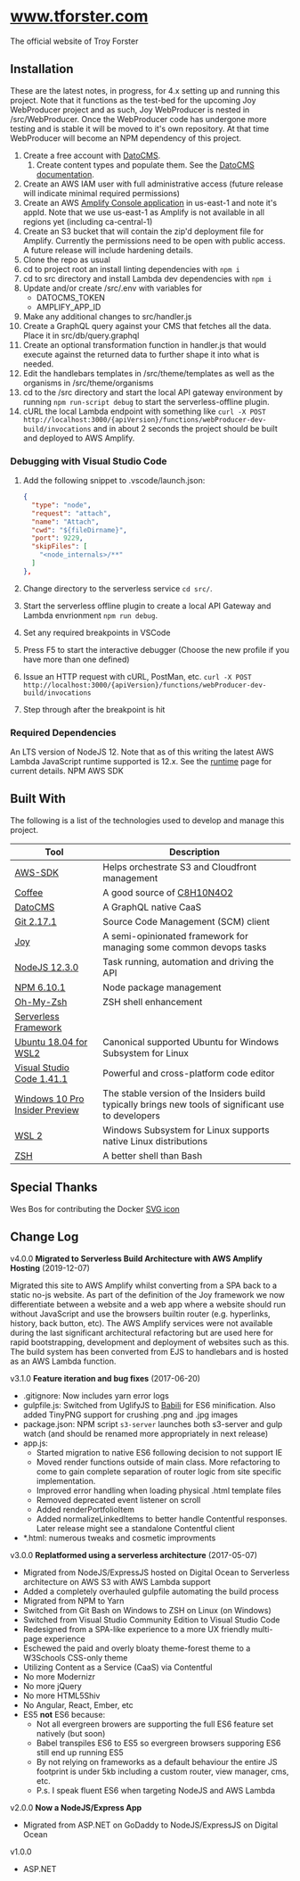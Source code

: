 # www.tforster.com

The official website of Troy Forster

## Installation

These are the latest notes, in progress, for 4.x setting up and running this project. Note that it functions as the test-bed for the upcoming Joy WebProducer project and as such, Joy WebProducer is nested in /src/WebProducer. Once the WebProducer code has undergone more testing and is stable it will be moved to it's own repository. At that time WebProducer will become an NPM dependency of this project.

1. Create a free account with [DatoCMS](https://www.datocms.com/pricing).
   1. Create content types and populate them. See the [DatoCMS documentation](https://www.datocms.com/docs).
1. Create an AWS IAM user with full administrative access (future release will indicate minimal required permissions)
1. Create an AWS [Amplify Console application](https://console.aws.amazon.com/amplify/home?region=us-east-1#/) in us-east-1 and note it's appId. Note that we use us-east-1 as Amplify is not available in all regions yet (including ca-central-1)
1. Create an S3 bucket that will contain the zip'd deployment file for Amplify. Currently the permissions need to be open with public access. A future release will include hardening details.
1. Clone the repo as usual
1. cd to project root an install linting dependencies with `npm i`
1. cd to src directory and install Lambda dev dependencies with `npm i`
1. Update and/or create /src/.env with variables for
   - DATOCMS_TOKEN
   - AMPLIFY_APP_ID
1. Make any additional changes to src/handler.js
1. Create a GraphQL query against your CMS that fetches all the data. Place it in src/db/query.graphql
1. Create an optional transformation function in handler.js that would execute against the returned data to further shape it into what is needed.
1. Edit the handlebars templates in /src/theme/templates as well as the organisms in /src/theme/organisms
1. cd to the /src directory and start the local API gateway environment by running `npm run-script debug` to start the serverless-offline plugin.
1. cURL the local Lambda endpoint with something like `curl -X POST http://localhost:3000/{apiVersion}/functions/webProducer-dev-build/invocations` and in about 2 seconds the project should be built and deployed to AWS Amplify.

### Debugging with Visual Studio Code

1. Add the following snippet to .vscode/launch.json:

    ```json
    {
      "type": "node",
      "request": "attach",
      "name": "Attach",
      "cwd": "${fileDirname}",
      "port": 9229,
      "skipFiles": [
        "<node_internals>/**"
      ]
    },
    ```

1. Change directory to the serverless service `cd src/`.
1. Start the serverless offline plugin to create a local API Gateway and Lambda envrionment `npm run debug`.
1. Set any required breakpoints in VSCode
1. Press F5 to start the interactive debugger (Choose the new profile if you have more than one defined)
1. Issue an HTTP request with cURL, PostMan, etc. `curl -X POST http://localhost:3000/{apiVersion}/functions/webProducer-dev-build/invocations`
1. Step through after the breakpoint is hit

### Required Dependencies

An LTS version of NodeJS 12. Note that as of this writing the latest AWS Lambda JavaScript runtime supported is 12.x. See the [runtime](https://docs.aws.amazon.com/lambda/latest/dg//lambda-runtimes.html) page for current details.
NPM
AWS SDK

## Built With

The following is a list of the technologies used to develop and manage this project.

| Tool                                                                                                              | Description                                                                                          |
| ----------------------------------------------------------------------------------------------------------------- | ---------------------------------------------------------------------------------------------------- |
| [AWS-SDK](https://aws.amazon.com/sdk-for-node-js/)                                                                | Helps orchestrate S3 and Cloudfront management                                                       |
| [Coffee](https://en.wikipedia.org/wiki/Coffee)                                                                    | A good source of [C8H10N4O2](https://pubchem.ncbi.nlm.nih.gov/compound/caffeine)                     |
| [DatoCMS](https://www.datocms.com)                                                                                | A GraphQL native CaaS                                                                                |
| [Git 2.17.1](https://git-scm.com/)                                                                                | Source Code Management (SCM) client                                                                  |
| [Joy](https://github.com/tforster/joy)                                                                            | A semi-opinionated framework for managing some common devops tasks                                   |
| [NodeJS 12.3.0](https://nodejs.org/en/)                                                                           | Task running, automation and driving the API                                                         |
| [NPM 6.10.1](https://www.npmjs.com/package/npm)                                                                   | Node package management                                                                              |
| [Oh-My-Zsh](https://github.com/robbyrussell/oh-my-zsh)                                                            | ZSH shell enhancement                                                                                |
| [Serverless Framework](https://serverless.com)                                                                    |                                                                                                      |
| [Ubuntu 18.04 for WSL2](https://www.microsoft.com/en-ca/p/ubuntu/9nblggh4msv6?activetab=pivot:overviewtab)        | Canonical supported Ubuntu for Windows Subsystem for Linux                                           |
| [Visual Studio Code 1.41.1](https://code.visualstudio.com/)                                                       | Powerful and cross-platform code editor                                                              |
| [Windows 10 Pro Insider Preview](https://www.microsoft.com/en-us/software-download/windowsinsiderpreviewadvanced) | The stable version of the Insiders build typically brings new tools of significant use to developers |
| [WSL 2](https://docs.microsoft.com/en-us/windows/wsl/install-win10)                                               | Windows Subsystem for Linux supports native Linux distributions                                      |
| [ZSH](https://www.zsh.org/)                                                                                       | A better shell than Bash                                                                             |

## Special Thanks

Wes Bos for contributing the Docker [SVG icon](https://github.com/wesbos/Font-Awesome-Docker-Icon)

## Change Log

v4.0.0 **Migrated to Serverless Build Architecture with AWS Amplify Hosting** (2019-12-07)

Migrated this site to AWS Amplify whilst converting from a SPA back to a static no-js website. As part of the definition of the Joy framework we now differentiate between a website and a web app where a website should run without JavaScript and use the browsers builtin router (e.g. hyperlinks, history, back button, etc). The AWS Amplify services were not available during the last significant architectural refactoring but are used here for rapid bootstrapping, development and deployment of websites such as this. The build system has been converted from EJS to handlebars and is hosted as an AWS Lambda function.

v3.1.0 **Feature iteration and bug fixes** (2017-06-20)

- .gitignore: Now includes yarn error logs
- gulpfile.js: Switched from UglifyJS to [Babili](https://github.com/babel/babili) for ES6 minification. Also added TinyPNG support for crushing .png and .jpg images
- package.json: NPM script `s3-server` launches both s3-server and gulp watch (and should be renamed more appropriately in next release)
- app.js:
  - Started migration to native ES6 following decision to not support IE
  - Moved render functions outside of main class. More refactoring to come to gain complete separation of router logic from site specific implementation.
  - Improved error handling when loading physical .html template files
  - Removed deprecated event listener on scroll
  - Added renderPortfolioItem
  - Added normalizeLinkedItems to better handle Contentful responses. Later release might see a standalone Contentful client
- *.html: numerous tweaks and cosmetic improvments

v3.0.0 **Replatformed using a serverless architecture** (2017-05-07)

- Migrated from NodeJS/ExpressJS hosted on Digital Ocean to Serverless architecture on AWS S3 with AWS Lambda support
- Added a completely overhauled gulpfile automating the build process
- Migrated from NPM to Yarn
- Switched from Git Bash on Windows to ZSH on Linux (on Windows)
- Switched from Visual Studio Community Edition to Visual Studio Code
- Redesigned from a SPA-like experience to a more UX friendly multi-page experience
- Eschewed the paid and overly bloaty theme-forest theme to a W3Schools CSS-only theme
- Utilizing Content as a Service (CaaS) via Contentful
- No more Modernizr
- No more jQuery
- No more HTML5Shiv
- No Angular, React, Ember, etc
- ES5 __not__ ES6 because:
  - Not all evergreen browers are supporting the full ES6 feature set natively (but soon)
  - Babel transpiles ES6 to ES5 so evergreen browsers supporing ES6 still end up running ES5
  - By not relying on frameworks as a default behaviour the entire JS footprint is under 5kb including a custom router, view manager, cms, etc.
  - P.s. I speak fluent ES6 when targeting NodeJS and AWS Lambda

v2.0.0 **Now a NodeJS/Express App**

- Migrated from ASP.NET on GoDaddy to NodeJS/ExpressJS on Digital Ocean

v1.0.0

- ASP.NET
